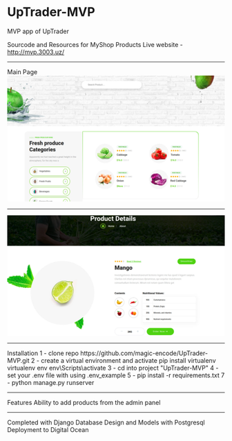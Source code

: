 # UpTrader-MVP
MVP app of UpTrader

Sourcode and Resources for MyShop Products
Live website - http://mvp.3003.uz/
<hr>
Main Page
<img src="/media/img1.jpg">
<hr>
<img src="/media/img2.jpg">
<hr>
Installation
1 - clone repo https://github.com/magic-encode/UpTrader-MVP.git
2 - create a virtual environment and activate
pip install virtualenv
virtualenv env
env\Scripts\activate
3 - cd into project "UpTrader-MVP"
4 - set your .env file with using .env_example
5 - pip install -r requirements.txt
7 - python manage.py runserver
<hr>
Features
Ability to add products from the admin panel
<hr>
Completed with
Django
Database Design and Models with Postgresql
Deployment to Digital Ocean
